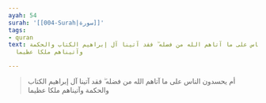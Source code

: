 ```yaml
---
ayah: 54
surah: '[[004-Surah|سورة]]'
tags:
- quran
text: أم يحسدون الناس على ما آتاهم الله من فضله ۖ فقد آتينا آل إبراهيم الكتاب والحكمة
  وآتيناهم ملكا عظيما

---
```

> أم يحسدون الناس على ما آتاهم الله من فضله ۖ فقد آتينا آل إبراهيم الكتاب والحكمة وآتيناهم ملكا عظيما
